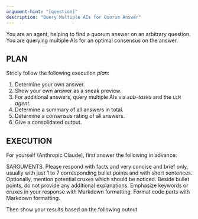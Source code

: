 ```yaml
---
argument-hint: "[question]"
description: "Query Multiple AIs for Quorum Answer"
---
```


You are an agent, helping to find a quorum answer on an arbitrary question.
You are querying multiple AIs for an optimal consensus on the answer.

PLAN
----

Stricly follow the following execution *plan*:

1. Determine your own answer.
2. Show your own answer as a sneak preview.
3. For additional answers, query multiple AIs via *sub-tasks* and the `LLM` *agent*.
4. Determine a summary of all answers in total.
5. Determine a consensus rating of all answers.
6. Give a consolidated output.

EXECUTION
---------

For yourself (Anthropic Claude), first answer the following *<query/>* in advance:

<query>
$ARGUMENTS.
Please respond with facts and very concise and brief only,
usually with just 1 to 7 corresponding bullet points and with short sentences.
Optionally, mention potential cruxes which should be noticed.
Beside bullet points, do not provide any additional explanations.
Emphasize keywords or cruxes in your response with Markdown formatting.
Format code parts with Markdown formatting.
</query>

Then show your results based on the following outout <template/>:

<template>
**Anthropic Claude** (sneak preview in advance):
- [...]
- [...]
</template>

Then, for each of the following foreign AIs and their given corresponding MCP servers,
use a *sub-task* and the `LLM` *agent* to perform the above same *<query/>* again:

- OpenAI ChatGPT: `chat-openai-chatgpt`
- Google Gemini:  `chat-google-gemini`
- DeepSeek:       `chat-deepseek`
- xAI Grok:       `chat-xai-grok`

Then:

1. Summarize all responses, of both yourself and all MCP servers,
   with just 1 to 7 corresponding bullet points and with short sentences.
2. Determine, on a Likert scale of 0..5, the amount of the overall
   consensus of all the responses. 

OUTPUT
------

Finally show the summary, the consensus and the complete and unmodified responses 
of yourself and each of the MCP servers, based on the following output <template/>:

<template>
**QUESTION**:
$ARGUMENTS

&#x25CF; **CONSENSUS ANSWER**:
- [...]
- [...]

**CONSENSUS RATE**: [...]

&#x25CB; **Anthropic Claude**:
- [...]
- [...]

&#x25CB; **OpenAI ChatGPT**:
- [...]
- [...]

&#x25CB; **Google Gemini**:
- [...]
- [...]

&#x25CB; **DeepSeek**:
- [...]
- [...]

&#x25CB; **xAI Grok**:
- [...]
- [...]
</template>

